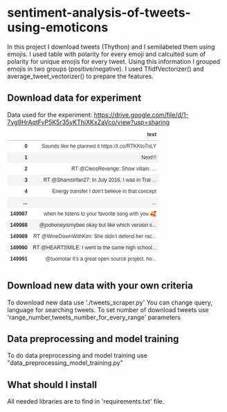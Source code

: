 
# sentiment-analysis-of-tweets-using-emoticons
In this project I download tweets (Thython) and I semilabeled them using emojis.
I used table with polarity for every emoji and calculted sum of polarity for unique emojis for every tweet. 
Using this information I grouped emojis in two groups (positive/negative). 
I used TfidfVectorizer() and average_tweet_vectorizer() to prepare the features.

## Download data for experiment

Data used for the experiment: 
https://drive.google.com/file/d/1-7yg9HrAqtFvP5K5r35yKThiXKxZaVco/view?usp=sharing

![raw_dataframe.png](static/raw_dataframe.png) 

## Download new data with your own criteria

To download new data use './tweets_scraper.py'
You can change query, language for searching tweets.
To set number of download tweets use 'range_number,tweets_number_for_every_range' parameters

## Data preprocessing and model training

To do data preprocessing and model training use "data_preprocessing_model_training.py"

## What should I install

All needed libraries are to find in 'requirements.txt' file.
 